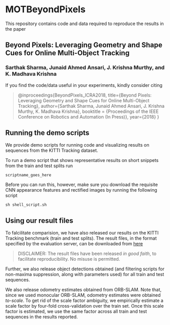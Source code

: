 # MOTBeyondPixels

This repository contains code and data required to reproduce the results in the paper

## Beyond Pixels: Leveraging Geometry and Shape Cues for Online Multi-Object Tracking
### Sarthak Sharma, Junaid Ahmed Ansari, J. Krishna Murthy, and K. Madhava Krishna

If you find the code/data useful in your experiments, kindly consider citing

> @inproceedings{BeyondPixels_ICRA2018,
>   title={Beyond Pixels: Leveraging Geometry and Shape Cues for Online Multi-Object Tracking},
>   author={Sarthak Sharma, Junaid Ahmed Ansari, J. Krishna Murthy, K. Madhava Krishna},
>   booktitle = {Proceedings of the IEEE Conference on Robotics and Automation (In Press)},
>   year={2018}
> }


## Running the demo scripts

We provide demo scripts for running code and visualizing results on sequences from the KITTI Tracking dataset.

To run a demo script that shows representative results on short snippets from the train and test splits run

```
scriptname_goes_here
```

Before you can run this, however, make sure you download the requisite CNN appearance features and rectified images by running the following script
```
sh shell_script.sh
```

## Using our result files

To falcilitate comparision, we have also released our results on the KITTI Tracking benchmark (train and test splits). The result files, in the format specified by the evaluation server, can be downloaded from [here](http://link.goes.here.com)

> DISCLAIMER: The result files have been released *in good faith*, to facilitate reproducibility.
> No misuse is permitted.

Further, we also release object detections obtained (and filtering scripts for non-maxima suppression, along with parameters used) for all train and test sequences.

We also release odometry estimates obtained from ORB-SLAM. Note that, since we used monocular ORB-SLAM, odometry estimates were obtained *to-scale*. To get rid of the scale factor ambiguity, we empirically estimate a scale factor by four-fold cross-validation over the train set. Once this scale factor is estimated, we use the same factor across all train and test sequences in the results reported.

